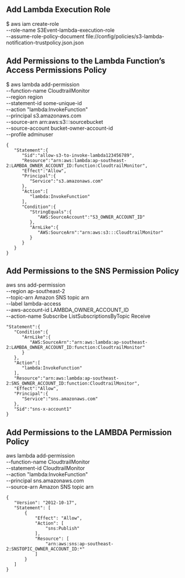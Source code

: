 
## Add Lambda Execution Role
$ aws iam create-role \
--role-name S3Event-lambda-execution-role \
--assume-role-policy-document  file://config/policies/s3-lambda-notification-trustpolicy.json.json

## Add Permissions to the Lambda Function’s Access Permissions Policy

$ aws lambda add-permission \
--function-name CloudtrailMonitor \
--region region \
--statement-id some-unique-id \
--action "lambda:InvokeFunction" \
--principal s3.amazonaws.com \
--source-arn arn:aws:s3:::sourcebucket \
--source-account bucket-owner-account-id \
--profile adminuser

```
{  
   "Statement":{  
      "Sid":"allow-s3-to-invoke-lambda123456789",
      "Resource":"arn:aws:lambda:ap-southeast-2:LAMBDA_OWNER_ACCOUNT_ID:function:CloudtrailMonitor",
      "Effect":"Allow",
      "Principal":{  
         "Service":"s3.amazonaws.com"
      },
      "Action":[  
         "lambda:InvokeFunction"
      ],
      "Condition":{  
         "StringEquals":{  
            "AWS:SourceAccount":"S3_OWNER_ACCOUNT_ID"
         },
         "ArnLike":{  
            "AWS:SourceArn":"arn:aws:s3:::CloudtrailMonitor"
         }
      }
   }
}
```

## Add Permissions to the SNS Permission Policy
aws sns add-permission \
    --region ap-southeast-2 \
    --topic-arn Amazon SNS topic arn \
    --label lambda-access \
    --aws-account-id LAMBDA_OWNER_ACCOUNT_ID \
    --action-name Subscribe ListSubscriptionsByTopic Receive
```
"Statement":{  
   "Condition":{  
      "ArnLike":{  
         "AWS:SourceArn":"arn:aws:lambda:ap-southeast-2:LAMBDA_OWNER_ACCOUNT_ID:function:CloudtrailMonitor"
      }
   },
   "Action":[  
      "lambda:InvokeFunction"
   ],
   "Resource":"arn:aws:lambda:ap-southeast-2:SNS_OWNER_ACCOUNT_ID:function:CloudtrailMonitor",
   "Effect":"Allow",
   "Principal":{  
      "Service":"sns.amazonaws.com"
   },
   "Sid":"sns-x-account1"
}
```

## Add Permissions to the LAMBDA Permission Policy
aws lambda add-permission \
    --function-name CloudtrailMonitor \
    --statement-id CloudtrailMonitor \
    --action "lambda:InvokeFunction" \
    --principal sns.amazonaws.com \
    --source-arn Amazon SNS topic arn 
    
 ```   
 {
    "Version": "2012-10-17",
    "Statement": [
        {
            "Effect": "Allow",
            "Action": [
                "sns:Publish"
            ],
            "Resource": [
                "arn:aws:sns:ap-southeast-2:SNSTOPIC_OWNER_ACCOUNT_ID:*"
            ]
        }
    ]
 }
```
